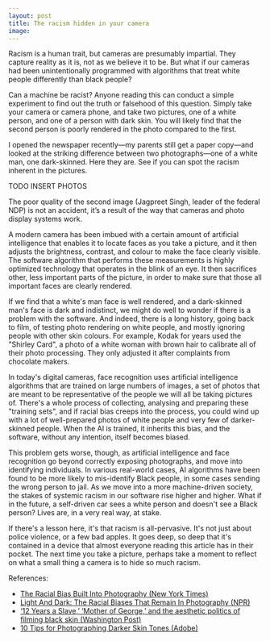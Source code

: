 ```yaml
---
layout: post
title: The racism hidden in your camera
image: 
---
```


Racism is a human trait, but cameras are presumably impartial. They capture reality as it is, not as we believe it to be. But what if our cameras had been unintentionally programmed with algorithms that treat white people differently than black people?

Can a machine be racist? Anyone reading this can conduct a simple experiment to find out the truth or falsehood of this question. Simply take your camera or camera phone, and take two pictures, one of a white person, and one of a person with dark skin. You will likely find that the second person is poorly rendered in the photo compared to the first.

I opened the newspaper recently—my parents still get a paper copy—and looked at the striking difference between two photographs—one of a white man, one dark-skinned. Here they are. See if you can spot the racism inherent in the pictures.

TODO INSERT PHOTOS

The poor quality of the second image (Jagpreet Singh, leader of the federal NDP) is not an accident, it’s a result of the way that cameras and photo display systems work.

A modern camera has been imbued with a certain amount of artificial intelligence that enables it to locate faces as you take a picture, and it then adjusts the brightness, contrast, and colour to make the face clearly visible. The software algorithm that performs these measurements is highly optimized technology that operates in the blink of an eye. It then sacrifices other, less important parts of the picture, in order to make sure that those all important faces are clearly rendered.

If we find that a white's man face is well rendered, and a dark-skinned man's face is dark and indistinct, we might do well to wonder if there is a problem with the software. And indeed, there is a long history, going back to film, of testing photo rendering on white people, and mostly ignoring people with other skin colours. For example, Kodak for years used the "Shirley Card", a photo of a white woman with brown hair to calibrate all of their photo processing. They only adjusted it after complaints from chocolate makers.

In today's digital cameras, face recognition uses artificial intelligence algorithms that are trained on large numbers of images, a set of photos that are meant to be representative of the people we will all be taking pictures of. There's a whole process of collecting, analysing and preparing these "training sets", and if racial bias creeps into the process, you could wind up with a lot of well-prepared photos of white people and very few of darker-skinned people. When the AI is trained, it inherits this bias, and the software, without any intention, itself becomes biased.

This problem gets worse, though, as artificial intelligence and face recognition go beyond correctly exposing photographs, and move into identifying individuals. In various real-world cases, AI algorithms have been found to be more likely to mis-identify Black people, in some cases sending the wrong person to jail. As we move into a more machine-driven society, the stakes of systemic racism in our software rise higher and higher. What if in the future, a self-driven car sees a white person and doesn't see a Black person? Lives are, in a very real way, at stake.

If there's a lesson here, it's that racism is all-pervasive. It's not just about police violence, or a few bad apples. It goes deep, so deep that it's contained in a device that almost everyone reading this article has in their pocket. The next time you take a picture, perhaps take a moment to reflect on what a small thing a camera is to hide so much racism.

References:

* [The Racial Bias Built Into Photography (New York Times)](https://www.nytimes.com/2019/04/25/lens/sarah-lewis-racial-bias-photography.html)
* [Light And Dark: The Racial Biases That Remain In Photography (NPR)](https://www.npr.org/sections/codeswitch/2014/04/16/303721251/light-and-dark-the-racial-biases-that-remain-in-photography)
* [‘12 Years a Slave,’ ‘Mother of George,’ and the aesthetic politics of filming black skin (Washington Post)](https://www.washingtonpost.com/entertainment/movies/12-years-a-slave-mother-of-george-and-the-aesthetic-politics-of-filming-black-skin/2013/10/17/282af868-35cd-11e3-80c6-7e6dd8d22d8f_story.html)
* [10 Tips for Photographing Darker Skin Tones (Adobe)](https://create.adobe.com/2017/11/28/_10_tips_for_photographing_darker_skin_tones.html)
